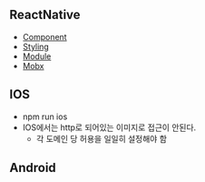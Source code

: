 ## ReactNative
- [Component](./__NOTE/component.md)
- [Styling](./__NOTE/styling.md)
- [Module](./__NOTE/module.md)
- [Mobx](./__NOTE/mobx.md)

## IOS
- npm run ios
- IOS에서는 http로 되어있는 이미지로 접근이 안된다.
    - 각 도메인 당 허용을 일일히 설정해야 함

## Android